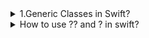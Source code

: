 <details>
    <summary>1.Generic Classes in Swift?</summary>
Answer:A generic class is a class that can operate on types that are specified when the class is instantiated. The generic type is represented using type parameters, enclosed in angle brackets (<T>), where T is a placeholder name for the type.

Syntax for Generic Classes
Here’s the basic syntax for defining a generic class:

swift
Copy code
class GenericClass<T> {
    var value: T
    
    init(value: T) {
        self.value = value
    }
    
    func display() {
        print("The value is \(value)")
    }
}
Example Usage
You can create instances of this class with different types:

swift
Copy code
let intInstance = GenericClass<Int>(value: 10)
intInstance.display() // Output: The value is 10

let stringInstance = GenericClass<String>(value: "Hello")
stringInstance.display() // Output: The value is Hello
Multiple Type Parameters
You can define a class with multiple generic type parameters:

swift
Copy code
class Pair<K, V> {
    var key: K
    var value: V
    
    init(key: K, value: V) {
        self.key = key
        self.value = value
    }
    
    func display() {
        print("Key: \(key), Value: \(value)")
    }
}
Example Usage
swift
Copy code
let pair = Pair<String, Int>(key: "Age", value: 25)
pair.display() // Output: Key: Age, Value: 25
Constraints in Generic Classes
You can restrict the types that can be used with a generic class using constraints. For example, you might require that a type conforms to a certain protocol or inherits from a specific class:

swift
Copy code
class ConstrainedGenericClass<T: Numeric> {
    var value: T
    
    init(value: T) {
        self.value = value
    }
    
    func square() -> T {
        return value * value
    }
}
Example Usage
swift
Copy code
let number = ConstrainedGenericClass<Double>(value: 5.5)
print(number.square()) // Output: 30.25
Key Points
T is just a placeholder: You can use any name instead of T, like Element, Key, Value, etc.
Type safety: Swift ensures that the type you use matches the expected type when you instantiate the class.
Constraints: Use where or : to restrict the generic type.
Generics provide powerful abstraction and flexibility while maintaining the safety of Swift's strong type system.
</details>
<details>
<summary>
How to use ?? and ? in swift?
</summary>
https://chatgpt.com/share/676bd04b-e570-800d-aa10-04c9e1956495
</details>
